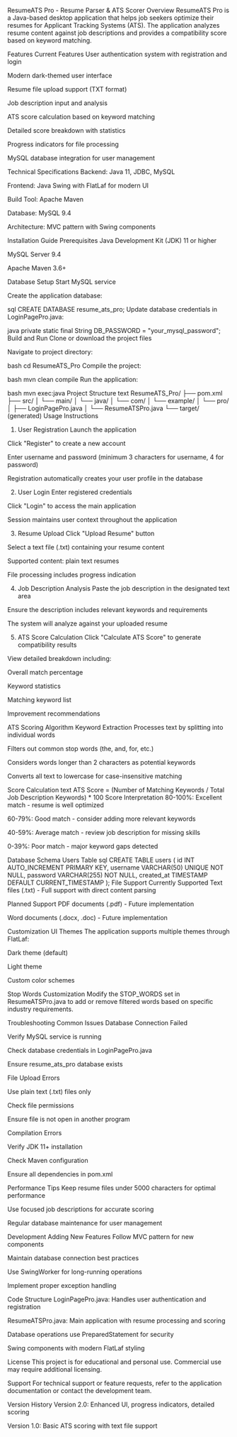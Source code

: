 ResumeATS Pro - Resume Parser & ATS Scorer
Overview
ResumeATS Pro is a Java-based desktop application that helps job seekers optimize their resumes for Applicant Tracking Systems (ATS). The application analyzes resume content against job descriptions and provides a compatibility score based on keyword matching.

Features
Current Features
User authentication system with registration and login

Modern dark-themed user interface

Resume file upload support (TXT format)

Job description input and analysis

ATS score calculation based on keyword matching

Detailed score breakdown with statistics

Progress indicators for file processing

MySQL database integration for user management

Technical Specifications
Backend: Java 11, JDBC, MySQL

Frontend: Java Swing with FlatLaf for modern UI

Build Tool: Apache Maven

Database: MySQL 9.4

Architecture: MVC pattern with Swing components

Installation Guide
Prerequisites
Java Development Kit (JDK) 11 or higher

MySQL Server 9.4

Apache Maven 3.6+

Database Setup
Start MySQL service

Create the application database:

sql
CREATE DATABASE resume_ats_pro;
Update database credentials in LoginPagePro.java:

java
private static final String DB_PASSWORD = "your_mysql_password";
Build and Run
Clone or download the project files

Navigate to project directory:

bash
cd ResumeATS_Pro
Compile the project:

bash
mvn clean compile
Run the application:

bash
mvn exec:java
Project Structure
text
ResumeATS_Pro/
├── pom.xml
├── src/
│   └── main/
│       └── java/
│           └── com/
│               └── example/
│                   └── pro/
│                       ├── LoginPagePro.java
│                       └── ResumeATSPro.java
└── target/ (generated)
Usage Instructions
1. User Registration
Launch the application

Click "Register" to create a new account

Enter username and password (minimum 3 characters for username, 4 for password)

Registration automatically creates your user profile in the database

2. User Login
Enter registered credentials

Click "Login" to access the main application

Session maintains user context throughout the application

3. Resume Upload
Click "Upload Resume" button

Select a text file (.txt) containing your resume content

Supported content: plain text resumes

File processing includes progress indication

4. Job Description Analysis
Paste the job description in the designated text area

Ensure the description includes relevant keywords and requirements

The system will analyze against your uploaded resume

5. ATS Score Calculation
Click "Calculate ATS Score" to generate compatibility results

View detailed breakdown including:

Overall match percentage

Keyword statistics

Matching keyword list

Improvement recommendations

ATS Scoring Algorithm
Keyword Extraction
Processes text by splitting into individual words

Filters out common stop words (the, and, for, etc.)

Considers words longer than 2 characters as potential keywords

Converts all text to lowercase for case-insensitive matching

Score Calculation
text
ATS Score = (Number of Matching Keywords / Total Job Description Keywords) * 100
Score Interpretation
80-100%: Excellent match - resume is well optimized

60-79%: Good match - consider adding more relevant keywords

40-59%: Average match - review job description for missing skills

0-39%: Poor match - major keyword gaps detected

Database Schema
Users Table
sql
CREATE TABLE users (
    id INT AUTO_INCREMENT PRIMARY KEY,
    username VARCHAR(50) UNIQUE NOT NULL,
    password VARCHAR(255) NOT NULL,
    created_at TIMESTAMP DEFAULT CURRENT_TIMESTAMP
);
File Support
Currently Supported
Text files (.txt) - Full support with direct content parsing

Planned Support
PDF documents (.pdf) - Future implementation

Word documents (.docx, .doc) - Future implementation

Customization
UI Themes
The application supports multiple themes through FlatLaf:

Dark theme (default)

Light theme

Custom color schemes

Stop Words Customization
Modify the STOP_WORDS set in ResumeATSPro.java to add or remove filtered words based on specific industry requirements.

Troubleshooting
Common Issues
Database Connection Failed

Verify MySQL service is running

Check database credentials in LoginPagePro.java

Ensure resume_ats_pro database exists

File Upload Errors

Use plain text (.txt) files only

Check file permissions

Ensure file is not open in another program

Compilation Errors

Verify JDK 11+ installation

Check Maven configuration

Ensure all dependencies in pom.xml

Performance Tips
Keep resume files under 5000 characters for optimal performance

Use focused job descriptions for accurate scoring

Regular database maintenance for user management

Development
Adding New Features
Follow MVC pattern for new components

Maintain database connection best practices

Use SwingWorker for long-running operations

Implement proper exception handling

Code Structure
LoginPagePro.java: Handles user authentication and registration

ResumeATSPro.java: Main application with resume processing and scoring

Database operations use PreparedStatement for security

Swing components with modern FlatLaf styling

License
This project is for educational and personal use. Commercial use may require additional licensing.

Support
For technical support or feature requests, refer to the application documentation or contact the development team.

Version History
Version 2.0: Enhanced UI, progress indicators, detailed scoring

Version 1.0: Basic ATS scoring with text file support

